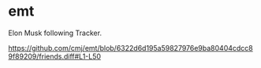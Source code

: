 # emt
Elon Musk following Tracker.

https://github.com/cmj/emt/blob/6322d6d195a59827976e9ba80404cdcc89f89209/friends.diff#L1-L50
